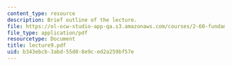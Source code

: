 ```yaml
---
content_type: resource
description: Brief outline of the lecture.
file: https://ol-ocw-studio-app-qa.s3.amazonaws.com/courses/2-60-fundamentals-of-advanced-energy-conversion-spring-2004/b343ebcb3abd55d08e9ced2a259bf57e_lecture9.pdf
file_type: application/pdf
resourcetype: Document
title: lecture9.pdf
uid: b343ebcb-3abd-55d0-8e9c-ed2a259bf57e
---
```

